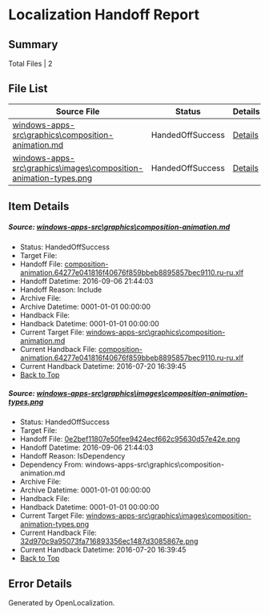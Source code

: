 # <a name='report-top'></a> Localization Handoff Report

## Summary
 Total Files | 2

## File List
 Source File | Status | Details 
 ----------- | ------ | ------- 
 [windows-apps-src\graphics\composition-animation.md](https://github.com/Microsoft/windows-apps/blob/d30de29a80efd3dcfbf830707e0c41adb22f2266/windows-apps-src/graphics/composition-animation.md) | HandedOffSuccess | [Details](#d59bd17392185e1004455a0a97c34058cfc6dfd03952)
 [windows-apps-src\graphics\images\composition-animation-types.png](https://github.com/Microsoft/windows-apps/blob/d30de29a80efd3dcfbf830707e0c41adb22f2266/windows-apps-src/graphics/images/composition-animation-types.png) | HandedOffSuccess | [Details](#0e2bef11807e50fee9424ecf662c95630d57e42e3968)

## Item Details
##### <a name='d59bd17392185e1004455a0a97c34058cfc6dfd03952'></a> Source: [windows-apps-src\graphics\composition-animation.md](https://github.com/Microsoft/windows-apps/blob/d30de29a80efd3dcfbf830707e0c41adb22f2266/windows-apps-src/graphics/composition-animation.md)
* Status: HandedOffSuccess
* Target File: 
* Handoff File: [composition-animation.64277e041816f40676f859bbeb8895857bec9110.ru-ru.xlf](https://github.com/Microsoft/WDG.handoff/blob/b3c718e0fcccd04525f768d598d09b0233832b37/ol-handoff/Microsoft/windows-apps.ru-ru/master/composition-animation.64277e041816f40676f859bbeb8895857bec9110.ru-ru.xlf)
* Handoff Datetime: 2016-09-06 21:44:03
* Handoff Reason: Include
* Archive File: 
* Archive Datetime: 0001-01-01 00:00:00
* Handback File: 
* Handback Datetime: 0001-01-01 00:00:00
* Current Target File: [windows-apps-src\graphics\composition-animation.md](https://github.com/Microsoft/windows-apps.ru-ru/blob/34a9aa0ec25917104b15042b1c4a956abe9c8ca4/windows-apps-src/graphics/composition-animation.md)
* Current Handback File: [composition-animation.64277e041816f40676f859bbeb8895857bec9110.ru-ru.xlf](https://github.com/Microsoft/WDG.handback/blob/34f8c55e7da1172ae438666ddec75c2a14fc2151/ol-handback/Microsoft/windows-apps.ru-ru/master/composition-animation.64277e041816f40676f859bbeb8895857bec9110.ru-ru.xlf)
* Current Handback Datetime: 2016-07-20 16:39:45
* [Back to Top](#report-top)

##### <a name='0e2bef11807e50fee9424ecf662c95630d57e42e3968'></a> Source: [windows-apps-src\graphics\images\composition-animation-types.png](https://github.com/Microsoft/windows-apps/blob/d30de29a80efd3dcfbf830707e0c41adb22f2266/windows-apps-src/graphics/images/composition-animation-types.png)
* Status: HandedOffSuccess
* Target File: 
* Handoff File: [0e2bef11807e50fee9424ecf662c95630d57e42e.png](https://github.com/Microsoft/WDG.handoff/blob/b3c718e0fcccd04525f768d598d09b0233832b37/ol-handoff/Microsoft/windows-apps.ru-ru/master/0e2bef11807e50fee9424ecf662c95630d57e42e.png)
* Handoff Datetime: 2016-09-06 21:44:03
* Handoff Reason: IsDependency
* Dependency From: windows-apps-src\graphics\composition-animation.md
* Archive File: 
* Archive Datetime: 0001-01-01 00:00:00
* Handback File: 
* Handback Datetime: 0001-01-01 00:00:00
* Current Target File: [windows-apps-src\graphics\images\composition-animation-types.png](https://github.com/Microsoft/windows-apps.ru-ru/blob/34a9aa0ec25917104b15042b1c4a956abe9c8ca4/windows-apps-src/graphics/images/composition-animation-types.png)
* Current Handback File: [32d970c9a95073fa716893356ec1487d3085867e.png](https://github.com/Microsoft/WDG.handback/blob/34f8c55e7da1172ae438666ddec75c2a14fc2151/ol-handback/Microsoft/windows-apps.ru-ru/master/32d970c9a95073fa716893356ec1487d3085867e.png)
* Current Handback Datetime: 2016-07-20 16:39:45
* [Back to Top](#report-top)


## Error Details

Generated by OpenLocalization.
